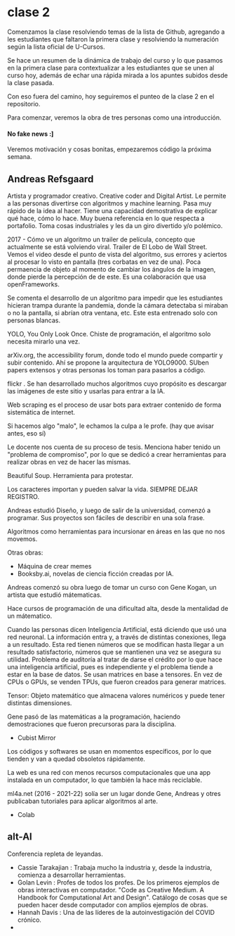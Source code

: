 # clase 2

Comenzamos la clase resolviendo temas de la lista de Github, agregando a les estudiantes que faltaron la primera clase y resolviendo la numeración según la lista oficial de U-Cursos.

Se hace un resumen de la dinámica de trabajo del curso y lo que pasamos en la primera clase para contextualizar a les estudiantes que se unen al curso hoy, además de echar una rápida mirada a los apuntes subidos desde la clase pasada.

Con eso fuera del camino, hoy seguiremos el punteo de la clase 2 en el repositorio.

Para comenzar, veremos la obra de tres personas como una introducción. 

#### No fake news :]

Veremos motivación y cosas bonitas, empezaremos código la próxima semana.

## Andreas Refsgaard

Artista y programador creativo. Creative coder and Digital Artist.
Le permite a las personas divertirse con algoritmos y machine learning.
Pasa muy rápido de la idea al hacer. Tiene una capacidad demostrativa de explicar qué hace, cómo lo hace. Muy buena referencia en lo que respecta a portafolio.
Toma cosas industriales y les da un giro divertido y/o polémico.

2017 - Cómo ve un algoritmo un trailer de película, concepto que actualmente se está volviendo viral.
Trailer de El Lobo de Wall Street. Vemos el video desde el punto de vista del algoritmo, sus errores y aciertos al procesar lo visto en pantalla (tres corbatas en vez de una). Poca permaencia de objeto al momento de cambiar los ángulos de la imagen, donde pierde la percepción de de este. Es una colaboración que usa openFrameworks.

Se comenta el desarrollo de un algoritmo para impedir que les estudiantes hicieran trampa durante la pandemia, donde la cámara detectaba si miraban o no la pantalla, si abrían otra ventana, etc. Este esta entrenado solo con personas blancas.

YOLO, You Only Look Once. Chiste de programación, el algoritmo solo necesita mirarlo una vez.

arXiv.org, the accessibility forum, donde todo el mundo puede compartir y subir contenido. Ahí se propone la arquitectura de YOLO9000. SUben papers extensos y otras personas los toman para pasarlos a código.

flickr . Se han desarrollado muchos algoritmos cuyo propósito es descargar las imágenes de este sitio y usarlas para entrar a la IA.

Web scraping es el proceso de usar bots para extraer contenido de forma sistemática de internet.

Si hacemos algo "malo", le echamos la culpa a le profe. (hay que avisar antes, eso sí)

Le docente nos cuenta de su proceso de tesis. Menciona haber tenido un "problema de compromiso", por lo que se dedicó a crear herramientas para realizar obras en vez de hacer las mismas.

Beautiful Soup. Herramienta para protestar.

Los caracteres importan y pueden salvar la vida. SIEMPRE DEJAR REGISTRO.

Andreas estudió Diseño, y luego de salir de la universidad, comenzó a programar. Sus proyectos son fáciles de describir en una sola frase.

Algoritmos como herramientas para incursionar en áreas en las que no nos movemos.

Otras obras:
- Máquina de crear memes
- Booksby.ai, novelas de ciencia ficción creadas por IA.

Andreas comenzó su obra luego de tomar un curso con Gene Kogan, un artista que estudió mátematicas.

Hace cursos de programación de una dificultad alta, desde la mentalidad de un mátematico.

Cuando las personas dicen Inteligencia Artificial, está diciendo que usó una red neuronal. La información entra y, a través de distintas conexiones, llega a un resultado. Esta red tienen números que se modifican hasta llegar a un resultado satisfactorio, números que se mantienen una vez se asegura su utilidad. Problema de auditoría al tratar de darse el crédito por lo que hace una inteligencia artificial, pues es independiente y el problema tiende a estar en la base de datos. Se usan matrices en base a tensores. En vez de CPUs o GPUs, se venden TPUs, que fueron creados para generar matrices.

Tensor: Objeto matemático que almacena valores numéricos y puede tener distintas dimensiones.

Gene pasó de las matemáticas a la programación, haciendo demostraciones que fueron precursoras para la disciplina.

- Cubist Mirror

Los códigos y softwares se usan en momentos específicos, por lo que tienden y van a quedad obsoletos rápidamente.

La web es una red con menos recursos computacionales que una app instalada en un computador, lo que también la hace más reciclable.

ml4a.net (2016 - 2021-22) solía ser un lugar donde Gene, Andreas y otres publicaban tutoriales para aplicar algoritmos al arte.

- Colab

## alt-AI

Conferencia repleta de leyandas.

- Cassie Tarakajian : Trabaja mucho la industria y, desde la industria, comienza a desarrollar herramientas.
- Golan Levin : Profes de todos los profes. De los primeros ejemplos de obras interactivas en computador. "Code as Creative Medium. A Handbook for Computational Art and Design". Catálogo de cosas que se pueden hacer desde computador con amplios ejemplos de obras.
- Hannah Davis : Una de las líderes de la autoinvestigación del COVID crónico.
- 
